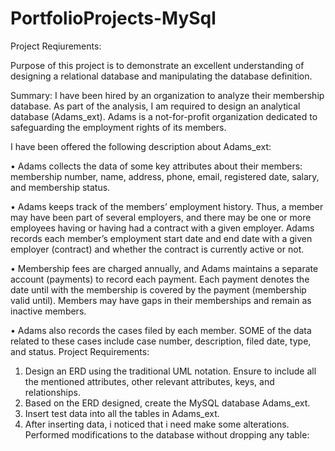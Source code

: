 # PortfolioProjects-MySql

Project Reqiurements:


Purpose of this project is to  demonstrate an excellent understanding of designing a relational database and manipulating the database definition.


Summary: I have been hired by an organization to analyze their membership database. As part of the analysis, I am required to design an analytical database (Adams_ext). Adams is a not-for-profit organization dedicated to safeguarding the employment rights of its members. 

I have been offered the following description about Adams_ext:


• Adams collects the data of some key attributes about their members: membership number, name, address, phone, email, registered date, salary, and membership status.


• Adams keeps track of the members’ employment history. Thus, a member may have been part of several employers, and there may be one or more employees having or having had a contract with a given employer. Adams records each member’s employment start date and end date with a given employer (contract) and whether the contract is currently active or not.


• Membership fees are charged annually, and Adams maintains a separate account (payments) to record each payment. Each payment denotes the date until with the membership is covered by the payment (membership valid until). Members may have gaps in their memberships and remain as inactive members.


• Adams also records the cases filed by each member. SOME of the data related to these cases include case number, description, filed date, type, and status.
Project Requirements:


1. Design an ERD using the traditional UML notation. Ensure to include all the mentioned attributes, other relevant attributes, keys, and relationships. 
2. Based on the ERD designed, create the MySQL database Adams_ext. 
3. Insert test data into all the tables in Adams_ext. 
4. After inserting data, i noticed that i need make some alterations. Performed modifications to the database without dropping any table:
